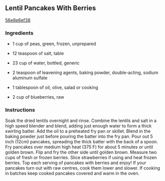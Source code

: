 ## Lentil Pancakes With Berries

[56e8e6ef38](http://www.food.com/recipe/lentil-pancakes-with-berries-513010)

### Ingredients

 - 1 cup of peas, green, frozen, unprepared

 - 12 teaspoon of salt, table

 - 23 cup of water, bottled, generic

 - 2 teaspoon of leavening agents, baking powder, double-acting, sodium aluminum sulfate

 - 1 tablespoon of oil, olive, salad or cooking

 - 2 cup of blueberries, raw

### Instructions

Soak the dried lentils overnight and rinse. Combine the lentils and salt in a high speed blender and blend, adding just enough water to form a thick swirling batter. Add the oil to a preheated fry pan or skillet. Blend in the baking powder just before pouring the batter into the fry pan. Pour out 5 inch (12cm) pancakes, spreading the thick batter with the back of a spoon. Fry pancakes over medium high heat (375 F) for about 5 minutes or until golden brown. Flip and fry the other side until golden brown. Measure two cups of fresh or frozen berries. Slice strawberries if using and heat frozen berries. Top each serving of pancakes with berries and enjoy! If your pancakes turn out with raw centres, cook them lower and slower. If cooking in batches keep cooked pancakes covered and warm in the oven.